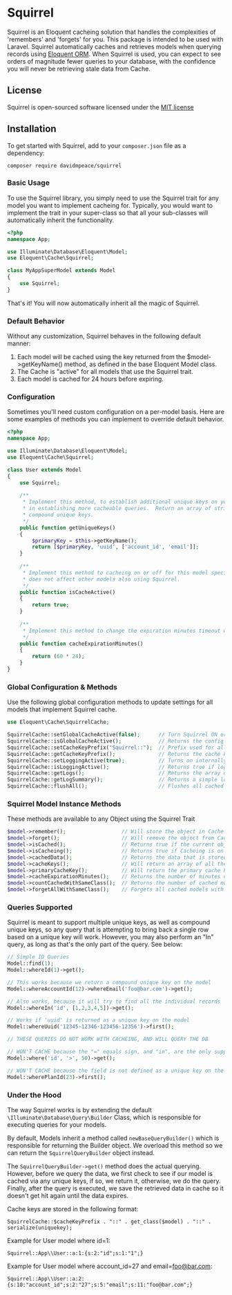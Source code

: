 # Squirrel

Squirrel is an Eloquent cacheing solution that handles the complexities of 'remembers' and 'forgets' for you.  This package is intended to be used with Laravel.  Squirrel automatically caches and retrieves models when querying records using [Eloquent ORM](http://laravel.com/docs/eloquent).  When Squirrel is used, you can expect to see orders of magnitude fewer queries to your database, with the confidence you will never be retrieving stale data from Cache.

## License

Squirrel is open-sourced software licensed under the [MIT license](http://opensource.org/licenses/MIT)

## Installation

To get started with Squirrel, add to your `composer.json` file as a dependency:

    composer require davidmpeace/squirrel

### Basic Usage

To use the Squirrel library, you simply need to use the Squirrel trait for any model you want to implement cacheing for.  Typically, you would want to implement the trait in your super-class so that all your sub-classes will automatically inherit the functionality.

```php
<?php
namespace App;

use Illuminate\Database\Eloquent\Model;
use Eloquent\Cache\Squirrel;

class MyAppSuperModel extends Model
{
    use Squirrel;
}
```

That's it!  You will now automatically inherit all the magic of Squirrel.

### Default Behavior

Without any customization, Squirrel behaves in the following default manner:

1) Each model will be cached using the key returned from the $model->getKeyName() method, as defined in the base Eloquent Model class.
2) The Cache is "active" for all models that use the Squirrel trait.
3) Each model is cached for 24 hours before expiring.

### Configuration

Sometimes you'll need custom configuration on a per-model basis.  Here are some examples of methods you can implement to override default behavior.

```php
<?php
namespace App;

use Illuminate\Database\Eloquent\Model;
use Eloquent\Cache\Squirrel;

class User extends Model
{
    use Squirrel;
    
    /**
     * Implement this method, to establish additional unique keys on your table.  Doing this gives Squirrel more power
     * in establishing more cacheable queries.  Return an array of string column names, or nested arrays for 
     * compound unique keys.
     */
    public function getUniqueKeys()
    {
        $primaryKey = $this->getKeyName();
        return [$primaryKey, 'uuid', ['account_id', 'email']];
    }
    
    /**
     * Implement this method to cacheing on or off for this model specifically.  Returning false on this method
     * does not affect other models also using Squirrel.
     */
    public function isCacheActive()
    {
        return true; 
    }
    
    /**
     * Implement this method to change the expiration minutes timeout when cacheing this model.
     */
    public function cacheExpirationMinutes()
    {
        return (60 * 24); 
    }
}
```

### Global Configuration & Methods

Use the following global configuration methods to update settings for all models that implement Squirrel cache.

```php
use Eloquent\Cache\SquirrelCache;

SquirrelCache::setGlobalCacheActive(false);      // Turn Squirrel ON or OFF globally
SquirrelCache::isGlobalCacheActive();            // Returns the config value if Squirrel is active or not globally.
SquirrelCache::setCacheKeyPrefix("Squirrel::");  // Prefix used for all stored Cache Keys
SquirrelCache::getCacheKeyPrefix();              // Returns the cache key prefix
SquirrelCache::setLoggingActive(true);           // Turns on internally logging for cache hits\misses, and DB queries.
SquirrelCache::isLoggingActive();                // Returns true if logging is enabled.
SquirrelCache::getLogs();                        // Returns the array of logs that were generated so far from Squirrel.
SquirrelCache::getLogSummary();                  // Returns a simple log summary of hits, misses, and DB queries.
SquirrelCache::flushAll();                       // Flushes all cached models from Squirrel
```

### Squirrel Model Instance Methods

These methods are available to any Object using the Squirrel Trait

```php
$model->remember();                  // Will store the object in Cache
$model->forget();                    // Will remove the object from Cache
$model->isCached();                  // Returns true if the current object is stored in cache.
$model->isCacheing();                // Returns true if Cacheing is on for this model
$model->cachedData();                // Returns the data that is stored in cache for this object.
$model->cacheKeys();                 // Will return an array of all the Cache keys used to store the object
$model->primaryCacheKey();           // Will return the primary cache key for the object.
$model->cacheExpirationMinutes();    // Returns the number of minutes cache records stay available.
$model->countCachedWithSameClass();  // Returns the number of cached models with the same class.
$model->forgetAllWithSameClass();    // Forgets all cached models with the same class.
```

### Queries Supported

Squirrel is meant to support multiple unique keys, as well as compound unique keys, so any query that is attempting to bring back a single row based on a unique key will work.  However, you may also perform an "In" query, as long as that's the only part of the query.  See below:

```php
// Simple ID Queries
Model::find(1);
Model::whereId(1)->get();

// This works because we return a compound unique key on the model
Model::whereAccountId(12)->whereEmail('foo@bar.com')->get();  

// Also works, because it will try to find all the individual records
Model::whereIn('id', [1,2,3,4,5])->get(); 

// Works if 'uuid' is returned as a unique key on the model
Model::whereUuid('12345-12346-123456-12356')->first(); 

// THESE QUERIES DO NOT WORK WITH CACHEING, AND WILL QUERY THE DB

// WON'T CACHE because the "=" equals sign, and "in", are the only supported operators.
Model::where('id', '>', 50)->get();

// WON'T CACHE because the field is not defined as a unique key on the model
Model::wherePlanId(23)->first();
```

### Under the Hood

The way Squirrel works is by extending the default `\Illuminate\Database\Query\Builder` Class, which is responsible for executing queries for your models.

By default, Models inherit a method called `newBaseQueryBuilder()` which is responsible for returning the Builder object.  We overload this method so we can return the `SquirrelQueryBuilder` object instead.

The `SquirrelQueryBuilder->get()` method does the actual querying.  However, before we query the data, we first check to see if our model is cached via any unique keys, if so, we return it, otherwise, we do the query.  Finally, after the query is executed, we save the retrieved data in cache so it doesn't get hit again until the data expires.

Cache keys are stored in the following format:

`SquirrelCache::$cacheKeyPrefix . "::" . get_class($model) . "::" . serialize(uniquekey);`

Example for User model where id=1:

`Squirrel::App\\User::a:1:{s:2:"id";s:1:"1";}`

Example for User model where account_id=27 and email=foo@bar.com:

`Squirrel::App\\User::a:2:{s:10:"account_id";s:2:"27";s:5:"email";s:11:"foo@bar.com";}`
